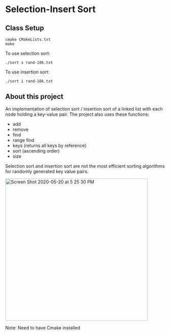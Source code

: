 # Selection-Insert Sort


## Class Setup
```
cmake CMakeLists.txt
make
```

To use selection sort:
```
./sort s rand-10k.txt
```
To use insertion sort:
```
./sort i rand-10k.txt
```

## About this project
An implementation of selection sort / insertion sort of a linked list with each node holding a key-value pair.  The project also uses these functions:
- add
- remove
- find
- range find
- keys (returns all keys by reference)
- sort (ascending order)
- size

Selection sort and insertion sort are not the most efficient sorting algorithms for randomly generated key value pairs.


<img width="450" alt="Screen Shot 2020-05-20 at 5 25 30 PM" src="https://user-images.githubusercontent.com/56742122/82510280-074ae000-9abf-11ea-8453-8ffa63e5c6ce.png">


Note: Need to have Cmake installed
